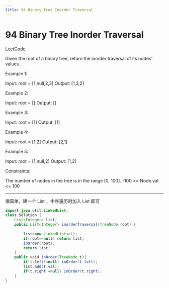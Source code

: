 ```yaml
---
title: 94 Binary Tree Inorder Traversal
---
```


# 94 Binary Tree Inorder Traversal

[LeetCode](https://leetcode.com/problems/binary-tree-inorder-traversal/)

Given the root of a binary tree, return the inorder traversal of its nodes' values.

Example 1:

Input: root = [1,null,2,3]
Output: [1,3,2]

Example 2:

Input: root = []
Output: []

Example 3:

Input: root = [1]
Output: [1]

Example 4:


Input: root = [1,2]
Output: [2,1]

Example 5:

Input: root = [1,null,2]
Output: [1,2]
 

Constraints:

The number of nodes in the tree is in the range [0, 100].
-100 <= Node.val <= 100
 
---

很简单，建一个 List ，中序遍历时加入 List 即可
~~~java
import java.util.LinkedList;
class Solution {
    List<Integer> list;
    public List<Integer> inorderTraversal(TreeNode root) {
        
        list=new LinkedList<>();
        if(root==null) return list;
        inOrder(root);
        return list;
    }
    public void inOrder(TreeNode t){
        if(t.left!=null) inOrder(t.left);
        list.add(t.val);
        if(t.right!=null) inOrder(t.right);
    }
}
~~~